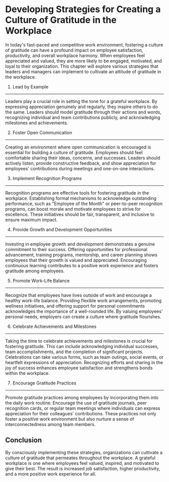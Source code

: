 Developing Strategies for Creating a Culture of Gratitude in the Workplace
===================================================================================

In today's fast-paced and competitive work environment, fostering a culture of gratitude can have a profound impact on employee satisfaction, productivity, and overall workplace harmony. When employees feel appreciated and valued, they are more likely to be engaged, motivated, and loyal to their organization. This chapter will explore various strategies that leaders and managers can implement to cultivate an attitude of gratitude in the workplace.

1. Lead by Example
------------------

Leaders play a crucial role in setting the tone for a grateful workplace. By expressing appreciation genuinely and regularly, they inspire others to do the same. Leaders should model gratitude through their actions and words, recognizing individual and team contributions publicly, and acknowledging milestones and achievements.

2. Foster Open Communication
----------------------------

Creating an environment where open communication is encouraged is essential for building a culture of gratitude. Employees should feel comfortable sharing their ideas, concerns, and successes. Leaders should actively listen, provide constructive feedback, and show appreciation for employees' contributions during meetings and one-on-one interactions.

3. Implement Recognition Programs
---------------------------------

Recognition programs are effective tools for fostering gratitude in the workplace. Establishing formal mechanisms to acknowledge outstanding performance, such as "Employee of the Month" or peer-to-peer recognition programs, can boost morale and motivate employees to strive for excellence. These initiatives should be fair, transparent, and inclusive to ensure maximum impact.

4. Provide Growth and Development Opportunities
-----------------------------------------------

Investing in employee growth and development demonstrates a genuine commitment to their success. Offering opportunities for professional advancement, training programs, mentorship, and career planning shows employees that their growth is valued and appreciated. Encouraging continuous learning contributes to a positive work experience and fosters gratitude among employees.

5. Promote Work-Life Balance
----------------------------

Recognize that employees have lives outside of work and encourage a healthy work-life balance. Providing flexible work arrangements, promoting wellness initiatives, and offering support for personal commitments acknowledges the importance of a well-rounded life. By valuing employees' personal needs, employers can create a culture where gratitude flourishes.

6. Celebrate Achievements and Milestones
----------------------------------------

Taking the time to celebrate achievements and milestones is crucial for fostering gratitude. This can include acknowledging individual successes, team accomplishments, and the completion of significant projects. Celebrations can take various forms, such as team outings, social events, or heartfelt expressions of appreciation. Recognizing efforts and sharing in the joy of success enhances employee satisfaction and strengthens bonds within the workplace.

7. Encourage Gratitude Practices
--------------------------------

Promote gratitude practices among employees by incorporating them into the daily work routine. Encourage the use of gratitude journals, peer recognition cards, or regular team meetings where individuals can express appreciation for their colleagues' contributions. These practices not only foster a positive work environment but also nurture a sense of interconnectedness among team members.

Conclusion
----------

By consciously implementing these strategies, organizations can cultivate a culture of gratitude that permeates throughout the workplace. A grateful workplace is one where employees feel valued, inspired, and motivated to give their best. The result is increased job satisfaction, higher productivity, and a more positive work experience for all.
